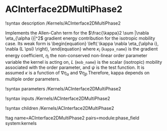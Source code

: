 # ACInterface2DMultiPhase2

!syntax description /Kernels/ACInterface2DMultiPhase2

Implements the Allen-Cahn term for the $\frac{\kappa}2 \sum |\nabla \eta_{\alpha i}|^2$ gradient
energy contribution for the isotropic mobility case. Its weak form is
\begin{equation}
\left( \kappa \nabla \eta_{\alpha i}, \nabla (L \psi) \right),
\end{equation}
where $\kappa_i$ (`kappa_name`) is the gradient energy coefficient, $\eta_i$ the non-conserved
non-linear order parameter variable the kernel is acting on, $L$ (`mob_name`) is
the scalar (isotropic) mobility associated with the order parameter, and $\psi$
is the test function. It is assumed $\kappa$ is a function of $\nabla \eta_{\alpha}$
and $\nabla \eta_{\beta}$.Therefore, kappa depends on multiple order parameters.

!syntax parameters /Kernels/ACInterface2DMultiPhase2

!syntax inputs /Kernels/ACInterface2DMultiPhase2

!syntax children /Kernels/ACInterface2DMultiPhase2

!tag name=ACInterface2DMultiPhase2 pairs=module:phase_field system:kernels
